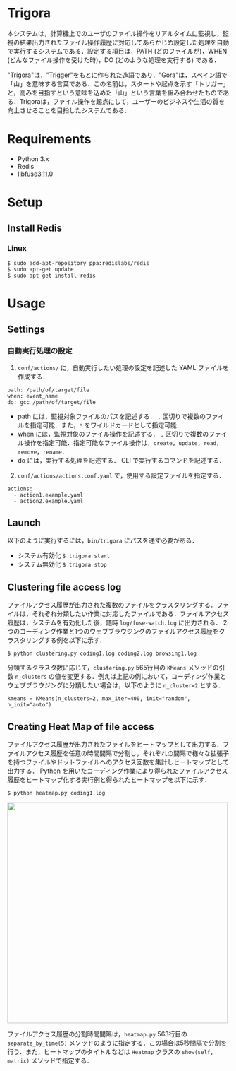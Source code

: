 # Trigora
本システムは，計算機上でのユーザのファイル操作をリアルタイムに監視し，監視の結果出力されたファイル操作履歴に対応してあらかじめ設定した処理を自動で実行するシステムである．設定する項目は，PATH (どのファイルが)，WHEN (どんなファイル操作を受けた時)，DO (どのような処理を実行する) である．

 "Trigora"は，"Trigger"をもとに作られた造語であり，"Gora"は，スペイン語で「山」を意味する言葉である．この名前は，スタートや起点を示す「トリガー」と，高みを目指すという意味を込めた「山」という言葉を組み合わせたものである．Trigoraは，ファイル操作を起点にして，ユーザーのビジネスや生活の質を向上させることを目指したシステムである．

# Requirements
+ Python 3.x
+ Redis
+ [libfuse3.11.0](https://github.com/libfuse/libfuse)

# Setup
## Install Redis
### Linux
```
$ sudo add-apt-repository ppa:redislabs/redis
$ sudo apt-get update
$ sudo apt-get install redis
```

# Usage
## Settings
### 自動実行処理の設定
1. `conf/actions/` に，自動実行したい処理の設定を記述した YAML ファイルを作成する．
  ```
  path: /path/of/target/file
  when: event_name
  do: gcc /path/of/target/file
  ```
  + path には，監視対象ファイルのパスを記述する．
    `,` 区切りで複数のファイルを指定可能．また，`*` をワイルドカードとして指定可能．
  + when には，監視対象のファイル操作を記述する．
    `,` 区切りで複数のファイル操作を指定可能．指定可能なファイル操作は，`create`，`update`，`read`，`remove`，`rename`．
  + do には，実行する処理を記述する．
    CLI で実行するコマンドを記述する．
2. `conf/actions/actions.conf.yaml` で，使用する設定ファイルを指定する．
  ```
  actions:
    - action1.example.yaml
    - action2.example.yaml
  ```

## Launch
以下のように実行するには，`bin/trigora` にパスを通す必要がある．
+ システム有効化
  `$ trigora start`
+ システム無効化
  `$ trigora stop`

## Clustering file access log
ファイルアクセス履歴が出力された複数のファイルをクラスタリングする．ファイルは，それぞれ分類したい作業に対応したファイルである．ファイルアクセス履歴は，システムを有効化した後，随時 `log/fuse-watch.log` に出力される．
2つのコーディング作業と1つのウェブブラウジングのファイルアクセス履歴をクラスタリングする例を以下に示す．
```
$ python clustering.py coding1.log coding2.log browsing1.log
```
分類するクラスタ数に応じて，`clustering.py` 565行目の `KMeans` メソッドの引数 `n_clusters` の値を変更する．例えば上記の例において，コーディング作業とウェブブラウジングに分類したい場合は，以下のように `n_cluster=2` とする．
```
kmeans = KMeans(n_clusters=2, max_iter=400, init="random", n_init="auto")
```

## Creating Heat Map of file access
ファイルアクセス履歴が出力されたファイルをヒートマップとして出力する．ファイルアクセス履歴を任意の時間間隔で分割し，それぞれの間隔で様々な拡張子を持つファイルやドットファイルへのアクセス回数を集計しヒートマップとして出力する．
Python を用いたコーディング作業により得られたファイルアクセス履歴をヒートマップ化する実行例と得られたヒートマップを以下に示す．
```
$ python heatmap.py coding1.log
```
<img src="https://github.com/mukohara/trigora/assets/81736636/87eb08e6-f1cf-455c-ba2d-0a0d4708e90b" width="500px">

ファイルアクセス履歴の分割時間間隔は，`heatmap.py` 563行目の `separate_by_time(5)` メソッドのように指定する．この場合は5秒間隔で分割を行う．また，ヒートマップのタイトルなどは `Heatmap` クラスの `show(self, matrix)` メソッドで指定する．

